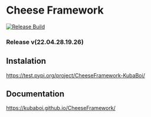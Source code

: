 # Cheese Framework

[![Release Build](https://github.com/KubaBoi/CheeseFramework/actions/workflows/realeaseDate.yml/badge.svg?branch=main)](https://github.com/KubaBoi/CheeseFramework/actions/workflows/realeaseDate.yml)

### Release v(22.04.28.19.26)

## Instalation

https://test.pypi.org/project/CheeseFramework-KubaBoi/

## Documentation

https://kubaboi.github.io/CheeseFramework/